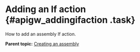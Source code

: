 # Adding an If action {#apigw_addingifaction .task}

How to add an assembly If action.

**Parent topic:** [Creating an assembly](apigw_configuringassembly.md)

